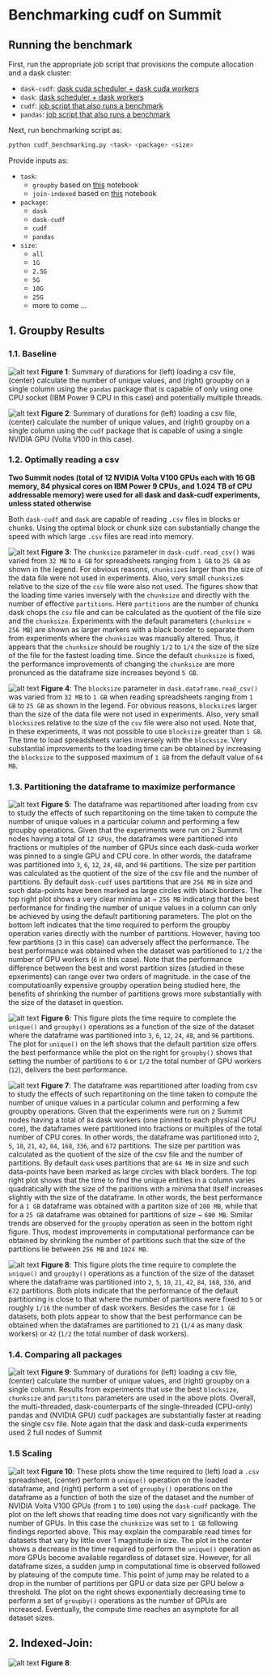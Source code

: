 # Benchmarking cudf on Summit

## Running the benchmark

First, run the appropriate job script that provisions the compute allocation and a dask cluster:
* `dask-cudf`: [dask cuda scheduler + dask cuda workers](./job_scripts/launch_dask_cuda_cluster.lsf) 
* `dask`: [dask scheduler + dask workers](./job_scripts/launch_dask_cuda_cluster.lsf)
* `cudf`: [job script that also runs a benchmark](./job_scripts/launch_cudf.lsf)
* `pandas`: [job script that also runs a benchmark](./job_scripts/launch_pandas.lsf)

Next, run benchmarking script as: 

```bash
python cudf_benchmarking.py <task> <package> <size>
```

Provide inputs as:
* `task`: 
  * `groupby` based on [this](https://github.com/mrocklin/dask-gpu-benchmarks/blob/master/groupby-aggregations.ipynb) notebook
  * `join-indexed` based on [this](https://github.com/mrocklin/dask-gpu-benchmarks/blob/master/join-indexed.ipynb) notebook
* `package`:
  * `dask`
  * `dask-cudf`
  * `cudf`
  * `pandas`
* `size`:
  * `all`
  * `1G`
  * `2.5G`
  * `5G`
  * `10G`
  * `25G`
  * more to come ...

## 1. Groupby Results

### 1.1. Baseline 
![alt text](./figures/pandas_benchmarks.png "Pandas baseline")
**Figure 1**: Summary of durations for (left) loading a csv file, (center) calculate the number of unique values, and (right) groupby on a single column using the ``pandas`` package that is capable of only using one CPU socket (IBM Power 9 CPU in this case) and potentially multiple threads. 

![alt text](./figures/cudf_benchmarks.png "cudf baseline")
**Figure 2**: Summary of durations for (left) loading a csv file, (center) calculate the number of unique values, and (right) groupby on a single column using the ``cudf`` package that is capable of using a single NVIDIA GPU (Volta V100 in this case).

### 1.2. Optimally reading a csv

**Two Summit nodes (total of 12 NVIDIA Volta V100 GPUs each with 16 GB memory, 84 physical cores on IBM Power 9 CPUs, and 1.024 TB of CPU addressable memory) were used for all dask and dask-cudf experiments, unless stated otherwise**

Both `dask-cudf` and `dask` are capable of reading `.csv` files in blocks or chunks. Using the optimal block or chunk size can substantially change the speed with which large `.csv` files are read into memory. 

![alt text](./figures/Dask-cudf_chunk_sizes_load_times_3.png  "dask cudf chunksize")
**Figure 3**: The `chunksize` parameter in `dask-cudf.read_csv()` was varied from `32 MB` to `4 GB` for spreadsheets ranging from `1 GB` to `25 GB` as shown in the legend. For obvious reasons, `chunksize`s larger than the size of the data file were not used in experiments. Also, very small `chunksize`s relative to the size of the `csv` file were also not used. The figures show that the loading time varies inversely with the `chunksize` and directly with the number of effective `partitions`. Here `partitions` are the number of chunks dask chops the `csv` file and can be calculated as the quotient of the file size and the `chunksize`. Experiments with the default parameters (`chunksize` = `256 MB`) are shown as larger markers with a black border to separate them from experiments where the `chunksize` was manually altered. Thus, it appears that the `chunksize` should be roughly `1/2` to `1/4` the size of the size of the file for the fastest loading time. Since the default `chunksize` is fixed, the performance improvements of changing the `chunksize` are more pronunced as the dataframe size increases beyond `5 GB`.

![alt text](./figures/Dask_block_sizes_load_times_3.png  "dask blocksize")
**Figure 4**: The `blocksize` parameter in `dask.dataframe.read_csv()` was varied from `32 MB` to `1 GB` when reading  spreadsheets ranging from `1 GB` to `25 GB` as shown in the legend. For obvious reasons, `blocksize`s larger than the size of the data file were not used in experiments. Also, very small `blocksize`s relative to the size of the `csv` file were also not used. Note that, in these experiments, it was not possible to use `blocksize` greater than `1 GB`. The time to load spreadsheets varies inversely with the `blocksize`. Very substantial improvements to the loading time can be obtained by increasing the `blocksize` to the supposed maximum of `1 GB` from the default value of `64 MB`. 

### 1.3. Partitioning the dataframe to maximize performance

![alt text](./figures/Dask_cudf_partition_size_vs_unique_groupby_time_2.png  "dask cudf partitions")
**Figure 5**: The dataframe was repartitioned after loading from csv to study the effects of such repartitoning on the time taken to compute the number of unique values in a particular column and performing a few groupby operations. Given that the experiments were run on `2` Summit nodes having a total of `12 GPUs`, the dataframes were partitioned into fractions or multiples of the number of GPUs since each dask-cuda worker was pinned to a single GPU and CPU core. In other words, the dataframe was partitioned into `3`, `6`, `12`, `24`, `48`, and `96` partitions. The size per partition was calculated as the quotient of the size of the csv file and the number of partitions. By default `dask-cudf` uses partitions that are `256 MB` in size and such data-points have been marked as large circles with black borders. The top right plot shows a very clear minima at ~ `256 MB` indicating that the best performance for finding the number of unique values in a column can only be achieved by using the default partitioning parameters. The plot on the bottom left indicates that the time required to perform the groupby operation varies directly with the number of partitions. However, having too few partitions (`3` in this case) can adversely affect the performance. The best performance was obtained when the dataset was partitioned to `1/2` the number of GPU workers (`6` in this case). Note that the performance difference between the best and worst partition sizes (studied in these epxeriments) can range over two orders of magnitude. in the case of the computatioanlly expensive groupby operation being studied here, the benefits of shrinking the number of partitions grows more substantially with the size of the dataset in question.

![alt text](./figures/Dask_cudf_groupby_timing_vs_partitions.png "dask cudf what partitions") 
**Figure 6**: This figure plots the time require to complete the `unique()` and `groupby()` operations as a function of the size of the dataset where the dataframe was partitioned into `3`, `6`, `12`, `24`, `48`, and `96` partitions. The plot for `unique()` on the left shows that the default partition size offers the best performance while the plot on the right for `groupby()` shows that setting the number of partitions to `6` or `1/2` the total number of GPU workers (`12`), delivers the best performance.  

![alt text](./figures/Dask_partition_size_vs_unique_groupby_time_2.png "dask partitions") 
**Figure 7**: The dataframe was repartitioned after loading from csv to study the effects of such repartitoning on the time taken to compute the number of unique values in a particular column and performing a few groupby operations. Given that the experiments were run on `2` Summit nodes having a total of `84` dask workers (one pinned to each physical CPU core), the dataframes were partitioned into fractions or multiples of the total number of CPU cores. In other words, the dataframe was partitioned into `2`, `5`, `10`, `21`, `42`, `84`, `168`, `336`, and `672` partitions. The size per partition was calculated as the quotient of the size of the csv file and the number of partitions. By default `dask` uses partitions that are `64 MB` in size and such data-points have been marked as large circles with black borders. The top right plot shows that the time to find the unique entities in a column varies quadratically with the size of the paritions with a minima that itself increases slightly with the size of the dataframe. In other words, the best performance for a `1 GB` dataframe was obtained with a partiton size of `200 MB`, while that for a `25 GB` dataframe was obtained for partitions of size ~ `600 MB`. Similar trends are observed for the `groupby` operation as seen in the bottom right figure. Thus, modest improvements in computational performance can be obtained by shrinking the number of partitions such that the size of the partitions lie between `256 MB` and `1024 MB`. 

![alt text](./figures/Dask_groupby_timing_vs_partitions.png "dask what partitions") 
**Figure 8**: This figure plots the time require to complete the `unique()` and `groupby()` operations as a function of the size of the dataset where the dataframe was partitioned into `2`, `5`, `10`, `21`, `42`, `84`, `168`, `336`, and `672` partitions. Both plots indicate that the performance of the default partitioning is close to that where the number of partitions were fixed to `5` or roughly `1/16` the number of dask workers. Besides the case for `1 GB` datasets, both plots appear to show that the best performance can be obtained when the dataframes are partitioned to `21` (`1/4` as many dask workers) or `42` (`1/2` the total number of dask workers). 

### 1.4. Comparing all packages
![alt text](./figures/groupby_packages_comparison.png "Summary of Groupby")
**Figure 9**: Summary of durations for (left) loading a csv file, (center) calculate the number of unique values, and (right) groupby on a single column. Results from experiments that use the best ``blocksize``, ``chunksize`` and ``parititons`` parameters are used in the above plots. Overall, the multi-threaded, dask-counterparts of the single-threaded (CPU-only) pandas and (NVIDIA GPU) cudf packages are substantially faster at reading the single csv file. Note again that the dask and dask-cuda experiments used 2 full nodes of Summit

### 1.5 Scaling
![alt text](./figures/dask_cudf_read_groupby_scaling.png "Groupby scaling")
**Figure 10**: These plots show the time required to (left) load a `.csv` spreadsheet, (center) perform a `unique()` operation on the loaded dataframe, and (right) perform a set of `groupby()` operations on the dataframe as a function of both the size of the dataset and the number of NVIDIA Volta V100 GPUs (from `1` to `100`) using the `dask-cudf` package. The plot on the left shows that reading time does not vary significantly with the number of GPUs. In this case the `chunksize` was set to `1 GB` following findings reported above. This may explain the comparable read times for datasets that vary by little over 1 magnitude in size. The plot in the center shows a decrease in the time required to perform the `unique()` operation as more GPUs become available regardless of dataset size. However, for all dataframe sizes, a sudden jump in computational time is observed followed by plateuing of the compute time. This point of jump may be related to a drop in the number of partitions per GPU or data size per GPU below a threshold. The plot on the right shows exponentially decreasing time to perform a set of `groupby()` operations as the number of GPUs are increased. Eventually, the compute time reaches an asymptote for all dataset sizes.  

## 2. Indexed-Join:
![alt text](./figures/dask_cudf_indexed_join_scaling.png "indexed join scaling") 
**Figure 8**: 
